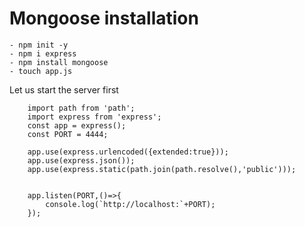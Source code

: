# Mongoose installation
    - npm init -y
    - npm i express 
    - npm install mongoose
    - touch app.js

Let us start the server first

```
    import path from 'path';
    import express from 'express';
    const app = express();
    const PORT = 4444;

    app.use(express.urlencoded({extended:true}));
    app.use(express.json());
    app.use(express.static(path.join(path.resolve(),'public')));


    app.listen(PORT,()=>{
        console.log(`http://localhost:`+PORT);
    });
```

